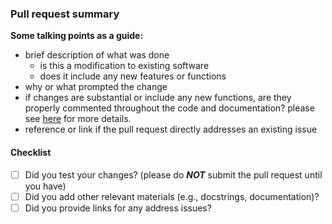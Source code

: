 ### Pull request summary

**Some talking points as a guide:**
- brief description of what was done 
  - is this a modification to existing software 
  - does it include any new features or functions
- why or what prompted the change
- if changes are substantial or include any new functions, are they properly commented throughout the code and documentation? please see [here](CONTRIBUTING.md) for more details.
- reference or link if the pull request directly addresses an existing issue

#### Checklist

* [ ] Did you test your changes? (please do ***NOT*** submit the pull request until you have)
* [ ] Did you add other relevant materials (e.g., docstrings, documentation)?
* [ ] Did you provide links for any address issues?
